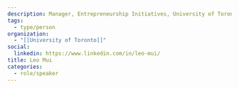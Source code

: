 ```yaml
---
description: Manager, Entrepreneurship Initiatives, University of Toronto Impact Centre
tags:
  - type/person
organization:
  - "[[University of Toronto]]"
social:
  linkedin: https://www.linkedin.com/in/leo-mui/
title: Leo Mui
categories:
  - role/speaker
---
```

